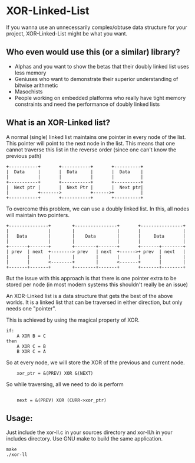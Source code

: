 # XOR-Linked-List
If you wanna use an unnecessarily complex/obtuse data structure for your project,
XOR-Linked-List might be what you want.

## Who even would use this (or a similar) library?

* Alphas and you want to show the betas that their doubly linked list uses less memory
* Geniuses who want to demonstrate their superior understanding of bitwise arithmetic
* Masochists
* People working on embedded platforms who really have tight memory constraints and need the performance of doubly linked lists

## What is an XOR-Linked list?
A normal (single) linked list maintains one pointer in every node of the list.
This pointer will point to the next node in the list. This means that one cannot
traverse this list in the reverse order (since one can't know the previous path)
```
+-----------+       +-----------+       +----------+
|  Data     |       |  Data     |       |  Data    |
|           |       |           |       |          |
+-----------+       +-----------+       +----------+
|  Next ptr |       |  Next Ptr |       |  Next ptr|
|           +------->           +------>+          |
+-----------+       +-----------+       +----------+
```

To overcome this problem, we can use a doubly linked list. In this, all nodes 
will maintain two pointers.

```
+---------------+        +----------------+       +----------------+
|               |        |                |       |                |
|   Data        |        |    Data        |       |     Data       |
|               |        |                |       |                |
+-------+-------+        +--------+-------+       +-------+--------+
| prev  | next  +--------> prev   | next  +------>+ prev  | next   |
|       |       |        |        |       |       |       |        |
|       |       <--------+        |       <-------+       |        |
+-------+-------+        +--------+-------+       +-------+--------+

```

But the issue with this approach is that there is one pointer extra to be stored
per node (in most modern systems this shouldn't really be an issue)

An XOR-Linked list is a data structure that gets the best of the above worlds.
It is a linked list that can be traversed in either direction, but only needs 
one "pointer". 

This is achieved by using the magical property of XOR.
```
if:
    A XOR B = C
then
    A XOR C = B
    B XOR C = A
```

So at every node, we will store the XOR of the previous and current node.
```
    xor_ptr = &(PREV) XOR &(NEXT)
```
So while traversing, all we need to do is perform
```

    next = &(PREV) XOR (CURR->xor_ptr)
```

## Usage:
Just include the xor-ll.c in your sources directory and xor-ll.h in your includes
directory.
Use GNU make to build the same application.
```
make
./xor-ll
```